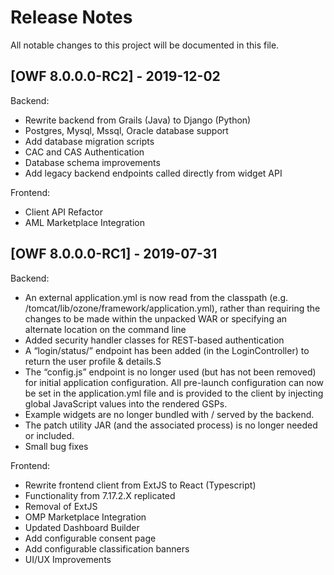 # Release Notes
All notable changes to this project will be documented in this file.

## [OWF 8.0.0.0-RC2] - 2019-12-02

Backend:
* Rewrite backend from Grails (Java) to Django (Python)
* Postgres, Mysql, Mssql, Oracle database support
* Add database migration scripts
* CAC and CAS Authentication
* Database schema improvements
* Add legacy backend endpoints called directly from widget API

Frontend:
* Client API Refactor
* AML Marketplace Integration

## [OWF 8.0.0.0-RC1] - 2019-07-31

Backend:
* An external application.yml is now read from the classpath (e.g. /tomcat/lib/ozone/framework/application.yml), rather than requiring the changes to be made within the unpacked WAR or specifying an alternate location on the command line
* Added security handler classes for REST-based authentication
* A “login/status/” endpoint has been added (in the LoginController) to return the user profile & details.S
* The “config.js” endpoint is no longer used (but has not been removed) for initial application configuration. All pre-launch configuration can now be set in the application.yml file and is provided to the client by injecting global JavaScript values into the rendered GSPs.
* Example widgets are no longer bundled with / served by the backend. 
* The patch utility JAR (and the associated process) is no longer needed or included.
* Small bug fixes

Frontend:
* Rewrite frontend client from ExtJS to React (Typescript)
* Functionality from 7.17.2.X replicated
* Removal of ExtJS
* OMP Marketplace Integration
* Updated Dashboard Builder
* Add configurable consent page
* Add configurable classification banners
* UI/UX Improvements
